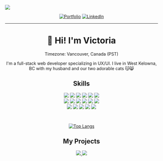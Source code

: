 [![](https://user-images.githubusercontent.com/73324816/118895355-dc09f500-b8ba-11eb-912e-6d1b4882e0bb.png)](https://victoriapeart.com)

<div align='center'>
  
[![Portfolio](https://img.shields.io/badge/PORTFOLIO-000000?style=for-the-badge&logoColor=white)](https://victoriapeart.com)
[![LinkedIn](https://img.shields.io/badge/linkedin-000000?style=for-the-badge&logo=linkedin&logoColor=white)](https://linkedin.com/in/victoria-peart)
  
</div>

---

<h1 align='center'>👋 Hi! I'm Victoria</h1>
<p align='center'>Timezone: Vancouver, Canada (PST)</p>
<p align='center'>I'm a full-stack web developer specializing in UX/UI. I live in West Kelowna, BC with my husband and our two adorable cats 😽😸</p>
  
<h2 align='center'>Skills</h2>
<div align='center'>
  
![](https://img.shields.io/badge/HTML5-informational?style=flat&logo=HTML5&logoColor=white&color=b47cb3)
![](https://img.shields.io/badge/CSS3-informational?style=flat&logo=CSS3&logoColor=white&color=b47cb3)
![](https://img.shields.io/badge/JavaScript-informational?style=flat&logo=JavaScript&logoColor=white&color=b47cb3)
![](https://img.shields.io/badge/TypeScript-informational?style=flat&logo=TypeScript&logoColor=white&color=b47cb3)
![](https://img.shields.io/badge/PHP-informational?style=flat&logo=PHP&logoColor=white&color=b47cb3)
![](https://img.shields.io/badge/Wordpress-informational?style=flat&logo=Wordpress&logoColor=white&color=b47cb3)
<br/>
![](https://img.shields.io/badge/React-informational?style=flat&logo=React&logoColor=white&color=b47cb3)
![](https://img.shields.io/badge/Redux-informational?style=flat&logo=Redux&logoColor=white&color=b47cb3)
![](https://img.shields.io/badge/Express-informational?style=flat&logo=Express&logoColor=white&color=b47cb3)
![](https://img.shields.io/badge/Node-informational?style=flat&logo=Node.js&logoColor=white&color=b47cb3)
![](https://img.shields.io/badge/MongoDB-informational?style=flat&logo=MongoDB&logoColor=white&color=b47cb3)
![](https://img.shields.io/badge/MySQL-informational?style=flat&logo=MySQL&logoColor=white&color=b47cb3)
<br/>
![](https://img.shields.io/badge/GitHub-informational?style=flat&logo=GitHub&logoColor=white&color=b47cb3)
![](https://img.shields.io/badge/VS_Code-informational?style=flat&logo=Visual-Studio-Code&logoColor=white&color=b47cb3)
![](https://img.shields.io/badge/Jira-informational?style=flat&logo=Jira&logoColor=white&color=b47cb3)
![](https://img.shields.io/badge/Figma-informational?style=flat&logo=Figma&logoColor=white&color=b47cb3)
![](https://img.shields.io/badge/AdobeXD-informational?style=flat&logo=AdobeXD&logoColor=white&color=b47cb3)
  
<br/>
  
[![Top Langs](https://github-readme-stats.vercel.app/api/top-langs/?username=v-prt&layout=compact&theme=jolly)](https://github.com/anuraghazra/github-readme-stats)

</div>

<h2 align='center'>My Projects</h2>
<p align='center'>
  <a href="https://github.com/v-prt/plantgeek">
    <img src="https://github-readme-stats.vercel.app/api/pin/?username=v-prt&repo=plantgeek&title_color=5d9e2e&bg_color=E5EFDC" />
  </a>
  <a href="https://github.com/v-prt/sushi-heaven">
    <img src="https://github-readme-stats.vercel.app/api/pin/?username=v-prt&repo=sushi-heaven&title_color=ff6db6&bg_color=feeabf" />
  </a>
</p>
